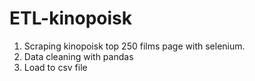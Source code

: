 # ETL-kinopoisk
1. Scraping kinopoisk top 250 films page with selenium.  
2. Data cleaning with pandas  
3. Load to csv file
